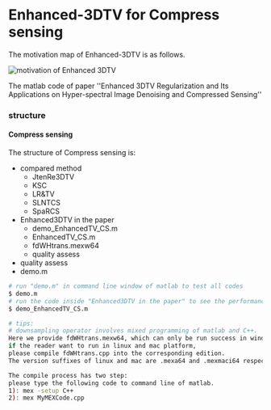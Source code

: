 # Enhanced-3DTV for Compress sensing

The motivation map of Enhanced-3DTV is as follows. 

![motivation of Enhanced 3DTV](https://github.com/andrew-pengjj/Enhanced-3DTV/blob/master/Img/3DTVandOurs.png)

The matlab code of paper ''Enhanced 3DTV Regularization and Its Applications on Hyper-spectral Image Denoising and Compressed Sensing''

### structure 
  #### Compress sensing
  The structure of Compress sensing is:
  * compared method 
    * JtenRe3DTV   
    * KSC
    * LR&TV
    * SLNTCS
    * SpaRCS
  * Enhanced3DTV in the paper
    * demo_EnhancedTV_CS.m
    * EnhancedTV_CS.m
    * fdWHtrans.mexw64
    * quality assess
  * quality assess
  * demo.m

```bash
# run "demo.m" in command line window of matlab to test all codes
$ demo.m
# run the code inside "Enhanced3DTV in the paper" to see the performances of Enhanced 3DTV in compress sensing tasks.
$ demo_EnhancedTV_CS.m
```

```bash
# tips:
# downsampling operator involves mixed programming of matlab and C++. 
Here we provide fdWHtrans.mexw64, which can only be run success in windows platform
if the reader want to run in linux and mac platform, 
please compile fdWHtrans.cpp into the corresponding edition. 
The version suffixes of linux and mac are .mexa64 and .mexmaci64 respectively.

The compile process has two step:
please type the following code to command line of matlab.
1): mex -setup C++
2): mex MyMEXCode.cpp
```
